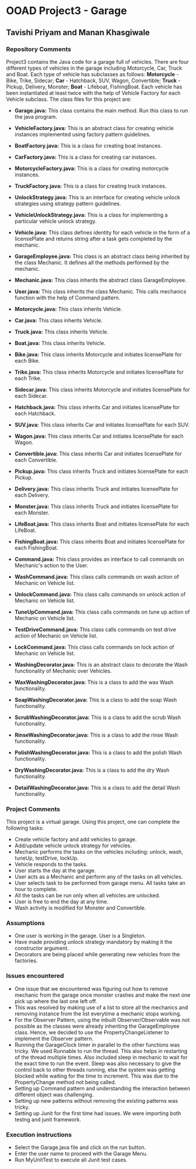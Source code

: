 # OOAD Project3 - Garage

## Tavishi Priyam and Manan Khasgiwale

### Repository Comments
Project3 contains the Java code for a garage full of vehicles. There are four different types of vehicles in the garage 
including Motorcycle, Car, Truck and Boat. Each type of vehicle has subclasses as follows: 
**Motorcycle** - Bike, Trike, Sidecar; **Car** - Hatchback, SUV, Wagon, Convertible; 
**Truck** - Pickup, Delivery, Monster; **Boat** - Lifeboat, FishingBoat.
Each vehicle has been instantiated at least twice with the help of Vehicle Factory for each Vehicle subclass. 
The class files for this project are:

* **Garage.java:** This class contains the main method. Run this class to run the java program.


* **VehicleFactory.java:** This is an abstract class for creating vehicle instances implemented using factory pattern guidelines.
* **BoatFactory.java:** This is a class for creating boat instances.
* **CarFactory.java:** This is a class for creating car instances.
* **MotorcycleFactory.java:** This is a class for creating motorcycle instances.
* **TruckFactory.java:** This is a class for creating truck instances.


* **UnlockStrategy.java:** This is an interface for creating vehicle unlock strategies using strategy pattern guidelines.
* **VehicleUnlockStrategy.java:** This is a class for implementing a particular vehicle unlock strategy.


* **Vehicle.java:** This class defines identity for each vehicle in the form of a licensePlate and returns string after a task gets completed by the mechanic.


* **GarageEmployee.java:** This class is an abstract class being inherited by the class Mechanic. It defines all the methods performed by the mechanic.
* **Mechanic.java:** This class inherits the abstract class GarageEmployee.
* **User.java:** This class inherits the class Mechanic. This calls mechanics function with the help of Command pattern.


* **Motorcycle.java:** This class inherits Vehicle.
* **Car.java:** This class inherits Vehicle.
* **Truck.java:** This class inherits Vehicle.
* **Boat.java:** This class inherits Vehicle.


* **Bike.java:** This class inherits Motorcycle and initiates licensePlate for each Bike.
* **Trike.java:** This class inherits Motorcycle and initiates licensePlate for each Trike.
* **Sidecar.java:** This class inherits Motorcycle and initiates licensePlate for each Sidecar.


* **Hatchback.java:** This class inherits Car and initiates licensePlate for each Hatchback.
* **SUV.java:** This class inherits Car and initiates licensePlate for each SUV.
* **Wagon.java:** This class inherits Car and initiates licensePlate for each Wagon.
* **Convertible.java:** This class inherits Car and initiates licensePlate for each Convertible.


* **Pickup.java:** This class inherits Truck and initiates licensePlate for each Pickup.
* **Delivery.java:** This class inherits Truck and initiates licensePlate for each Delivery.
* **Monster.java:** This class inherits Truck and initiates licensePlate for each Monster.


* **LifeBoat.java:** This class inherits Boat and initiates licensePlate for each LifeBoat.
* **FishingBoat.java:** This class inherits Boat and initiates licensePlate for each FishingBoat.

* **Command.java:** This class provides an interface to call commands on Mechanic's action to the User.
* **WashCommand.java:** This class calls commands on wash action of Mechanic on Vehicle list.
* **UnlockCommand.java:** This class calls commands on unlock action of Mechanic on Vehicle list.
* **TuneUpCommand.java:** This class calls commands on tune up action of Mechanic on Vehicle list.
* **TestDriveCommand.java:** This class calls commands on test drive action of Mechanic on Vehicle list.
* **LockCommand.java:** This class calls commands on lock action of Mechanic on Vehicle list.

* **WashingDecorator.java:** This is an abstract class to decorate the Wash functionality of Mechanic over Vehicles.
* **WaxWashingDecorator.java:** This is a class to add the wax Wash functionality.
* **SoapWashingDecorator.java:** This is a class to add the soap Wash functionality.
* **ScrubWashingDecorator.java:** This is a class to add the scrub Wash functionality.
* **RinseWashingDecorator.java:** This is a class to add the rinse Wash functionality.
* **PolishWashingDecorator.java:** This is a class to add the polish Wash functionality.
* **DryWashingDecorator.java:** This is a class to add the dry Wash functionality.
* **DetailWashingDecorator.java:** This is a class to add the detail Wash functionality.


### Project Comments
This project is a virtual garage. Using this project, one can complete the following tasks:
* Create vehicle factory and add vehicles to garage.
* Add/update vehicle unlock strategy for vehicles.
* Mechanic performs the tasks on the vehicles including: unlock, wash, tuneUp, testDrive, lockUp. 
* Vehicle responds to the tasks.
* User starts the day at the garage.
* User acts as a Mechanic and perform any of the tasks on all vehicles.
* User selects task to be performed from garage menu. All tasks take an hour to complete.
* All the tasks can be run only when all vehicles are unlocked.
* User is free to end the day at any time.
* Wash activity is modified for Monster and Convertible.

### Assumptions
* One user is working in the garage. User is a Singleton.
* Have made providing unlock strategy mandatory by making it the constructor argument.
* Decorators are being placed while generating new vehicles from the factories.

### Issues encountered
* One issue that we encountered was figuring out how to remove mechanic from the garage once monster crashes and make 
  the next one pick up where the last one left off.
* This was resolved by making use of a list to store all the mechanics and removing instance from the list everytime 
  a mechanic stops working.
* For the Observer Pattern, using the inbuilt Observer/Observable was not possible as the classes were already inheriting the GarageEmployee class. 
  Hence, we decided to use the PropertyChangeListener to implement the Observer pattern.
* Running the GarageClock timer in parallel to the other functions was tricky. We used Runnable to run the thread. This 
  also helps in restarting of the thread multiple times.
  Also included sleep in mechanic to wait for the exact time to run the event. Sleep was also necessary to give the 
  control back to other threads running, else the system was getting blocked while waiting for the time to increment.
  This was due to the PropertyChange method not being called.
* Setting up Command pattern and understanding the interaction between different object was challenging.
* Setting up new patterns without removing the existing patterns was tricky.
* Setting up Junit for the first time had issues. We were importing both testng and junit framework.

### Execution instructions
* Select the Garage.java file and click on the run button.
* Enter the user name to proceed with the Garage Menu.
* Run MyUnitTest to execute all Junit test cases.

